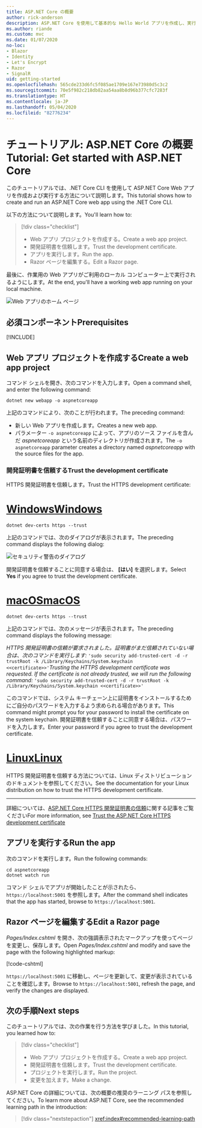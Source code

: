 ```yaml
---
title: ASP.NET Core の概要
author: rick-anderson
description: ASP.NET Core を使用して基本的な Hello World アプリを作成し、実行する簡単なチュートリアルです。
ms.author: riande
ms.custom: mvc
ms.date: 01/07/2020
no-loc:
- Blazor
- Identity
- Let's Encrypt
- Razor
- SignalR
uid: getting-started
ms.openlocfilehash: 565cde233d6fc5f085ae1709e167e73980d5c3c2
ms.sourcegitcommit: 70e5f982c218db82aa54aa8b8d96b377cfc7283f
ms.translationtype: HT
ms.contentlocale: ja-JP
ms.lasthandoff: 05/04/2020
ms.locfileid: "82776234"
---
```

# <a name="tutorial-get-started-with-aspnet-core"></a><span data-ttu-id="1b296-103">チュートリアル: ASP.NET Core の概要</span><span class="sxs-lookup"><span data-stu-id="1b296-103">Tutorial: Get started with ASP.NET Core</span></span>

<span data-ttu-id="1b296-104">このチュートリアルでは、.NET Core CLI を使用して ASP.NET Core Web アプリを作成および実行する方法について説明します。</span><span class="sxs-lookup"><span data-stu-id="1b296-104">This tutorial shows how to create and run an ASP.NET Core web app using the .NET Core CLI.</span></span>

<span data-ttu-id="1b296-105">以下の方法について説明します。</span><span class="sxs-lookup"><span data-stu-id="1b296-105">You'll learn how to:</span></span>

> [!div class="checklist"]
> * <span data-ttu-id="1b296-106">Web アプリ プロジェクトを作成する。</span><span class="sxs-lookup"><span data-stu-id="1b296-106">Create a web app project.</span></span>
> * <span data-ttu-id="1b296-107">開発証明書を信頼します。</span><span class="sxs-lookup"><span data-stu-id="1b296-107">Trust the development certificate.</span></span>
> * <span data-ttu-id="1b296-108">アプリを実行します。</span><span class="sxs-lookup"><span data-stu-id="1b296-108">Run the app.</span></span>
> * <span data-ttu-id="1b296-109">Razor ページを編集する。</span><span class="sxs-lookup"><span data-stu-id="1b296-109">Edit a Razor page.</span></span>

<span data-ttu-id="1b296-110">最後に、作業用の Web アプリがご利用のローカル コンピューター上で実行されるようにします。</span><span class="sxs-lookup"><span data-stu-id="1b296-110">At the end, you'll have a working web app running on your local machine.</span></span>

![Web アプリのホーム ページ](_static/home-page.png)

## <a name="prerequisites"></a><span data-ttu-id="1b296-112">必須コンポーネント</span><span class="sxs-lookup"><span data-stu-id="1b296-112">Prerequisites</span></span>

[!INCLUDE[](~/includes/3.1-SDK.md)]

## <a name="create-a-web-app-project"></a><span data-ttu-id="1b296-113">Web アプリ プロジェクトを作成する</span><span class="sxs-lookup"><span data-stu-id="1b296-113">Create a web app project</span></span>

<span data-ttu-id="1b296-114">コマンド シェルを開き、次のコマンドを入力します。</span><span class="sxs-lookup"><span data-stu-id="1b296-114">Open a command shell, and enter the following command:</span></span>

```dotnetcli
dotnet new webapp -o aspnetcoreapp
```

<span data-ttu-id="1b296-115">上記のコマンドにより、次のことが行われます。</span><span class="sxs-lookup"><span data-stu-id="1b296-115">The preceding command:</span></span>

* <span data-ttu-id="1b296-116">新しい Web アプリを作成します。</span><span class="sxs-lookup"><span data-stu-id="1b296-116">Creates a new web app.</span></span>  
* <span data-ttu-id="1b296-117">パラメーター `-o aspnetcoreapp` によって、アプリのソース ファイルを含んだ *aspnetcoreapp* という名前のディレクトリが作成されます。</span><span class="sxs-lookup"><span data-stu-id="1b296-117">The `-o aspnetcoreapp` parameter creates a directory named *aspnetcoreapp* with the source files for the app.</span></span>

### <a name="trust-the-development-certificate"></a><span data-ttu-id="1b296-118">開発証明書を信頼する</span><span class="sxs-lookup"><span data-stu-id="1b296-118">Trust the development certificate</span></span>

<span data-ttu-id="1b296-119">HTTPS 開発証明書を信頼します。</span><span class="sxs-lookup"><span data-stu-id="1b296-119">Trust the HTTPS development certificate:</span></span>

# <a name="windows"></a>[<span data-ttu-id="1b296-120">Windows</span><span class="sxs-lookup"><span data-stu-id="1b296-120">Windows</span></span>](#tab/windows)

```dotnetcli
dotnet dev-certs https --trust
```

<span data-ttu-id="1b296-121">上記のコマンドでは、次のダイアログが表示されます。</span><span class="sxs-lookup"><span data-stu-id="1b296-121">The preceding command displays the following dialog:</span></span>

![セキュリティ警告のダイアログ](~/getting-started/_static/cert.png)

<span data-ttu-id="1b296-123">開発証明書を信頼することに同意する場合は、 **[はい]** を選択します。</span><span class="sxs-lookup"><span data-stu-id="1b296-123">Select **Yes** if you agree to trust the development certificate.</span></span>

# <a name="macos"></a>[<span data-ttu-id="1b296-124">macOS</span><span class="sxs-lookup"><span data-stu-id="1b296-124">macOS</span></span>](#tab/macos)

```dotnetcli
dotnet dev-certs https --trust
```

<span data-ttu-id="1b296-125">上記のコマンドでは、次のメッセージが表示されます。</span><span class="sxs-lookup"><span data-stu-id="1b296-125">The preceding command displays the following message:</span></span>

<span data-ttu-id="1b296-126">*HTTPS 開発証明書の信頼が要求されました。証明書がまだ信頼されていない場合は、次のコマンドを実行します:*  `'sudo security add-trusted-cert -d -r trustRoot -k /Library/Keychains/System.keychain <<certificate>>'`</span><span class="sxs-lookup"><span data-stu-id="1b296-126">*Trusting the HTTPS development certificate was requested. If the certificate is not already trusted, we will run the following command:* `'sudo security add-trusted-cert -d -r trustRoot -k /Library/Keychains/System.keychain <<certificate>>'`</span></span>

<span data-ttu-id="1b296-127">このコマンドでは、システム キーチェーン上に証明書をインストールするためにご自分のパスワードを入力するよう求められる場合があります。</span><span class="sxs-lookup"><span data-stu-id="1b296-127">This command might prompt you for your password to install the certificate on the system keychain.</span></span> <span data-ttu-id="1b296-128">開発証明書を信頼することに同意する場合は、パスワードを入力します。</span><span class="sxs-lookup"><span data-stu-id="1b296-128">Enter your password if you agree to trust the development certificate.</span></span>

# <a name="linux"></a>[<span data-ttu-id="1b296-129">Linux</span><span class="sxs-lookup"><span data-stu-id="1b296-129">Linux</span></span>](#tab/linux)

<span data-ttu-id="1b296-130">HTTPS 開発証明書を信頼する方法については、Linux ディストリビューションのドキュメントを参照してください。</span><span class="sxs-lookup"><span data-stu-id="1b296-130">See the documentation for your Linux distribution on how to trust the HTTPS development certificate.</span></span>

---

<span data-ttu-id="1b296-131">詳細については、[ASP.NET Core HTTPS 開発証明書の信頼](xref:security/enforcing-ssl#trust-the-aspnet-core-https-development-certificate-on-windows-and-macos)に関する記事をご覧ください</span><span class="sxs-lookup"><span data-stu-id="1b296-131">For more information, see [Trust the ASP.NET Core HTTPS development certificate](xref:security/enforcing-ssl#trust-the-aspnet-core-https-development-certificate-on-windows-and-macos)</span></span>

## <a name="run-the-app"></a><span data-ttu-id="1b296-132">アプリを実行する</span><span class="sxs-lookup"><span data-stu-id="1b296-132">Run the app</span></span>

<span data-ttu-id="1b296-133">次のコマンドを実行します。</span><span class="sxs-lookup"><span data-stu-id="1b296-133">Run the following commands:</span></span>

```dotnetcli
cd aspnetcoreapp
dotnet watch run
```

<span data-ttu-id="1b296-134">コマンド シェルでアプリが開始したことが示されたら、`https://localhost:5001` を参照します。</span><span class="sxs-lookup"><span data-stu-id="1b296-134">After the command shell indicates that the app has started, browse to `https://localhost:5001`.</span></span>

## <a name="edit-a-razor-page"></a><span data-ttu-id="1b296-135">Razor ページを編集する</span><span class="sxs-lookup"><span data-stu-id="1b296-135">Edit a Razor page</span></span>

<span data-ttu-id="1b296-136">*Pages/Index.cshtml* を開き、次の強調表示されたマークアップを使ってページを変更し、保存します。</span><span class="sxs-lookup"><span data-stu-id="1b296-136">Open *Pages/Index.cshtml* and modify and save the page with the following highlighted markup:</span></span>

[!code-cshtml[](sample/index.cshtml?highlight=9)]

<span data-ttu-id="1b296-137">`https://localhost:5001` に移動し、ページを更新して、変更が表示されていることを確認します。</span><span class="sxs-lookup"><span data-stu-id="1b296-137">Browse to `https://localhost:5001`, refresh the page, and verify the changes are displayed.</span></span>

## <a name="next-steps"></a><span data-ttu-id="1b296-138">次の手順</span><span class="sxs-lookup"><span data-stu-id="1b296-138">Next steps</span></span>

<span data-ttu-id="1b296-139">このチュートリアルでは、次の作業を行う方法を学びました。</span><span class="sxs-lookup"><span data-stu-id="1b296-139">In this tutorial, you learned how to:</span></span>

> [!div class="checklist"]
> * <span data-ttu-id="1b296-140">Web アプリ プロジェクトを作成する。</span><span class="sxs-lookup"><span data-stu-id="1b296-140">Create a web app project.</span></span>
> * <span data-ttu-id="1b296-141">開発証明書を信頼します。</span><span class="sxs-lookup"><span data-stu-id="1b296-141">Trust the development certificate.</span></span>
> * <span data-ttu-id="1b296-142">プロジェクトを実行します。</span><span class="sxs-lookup"><span data-stu-id="1b296-142">Run the project.</span></span>
> * <span data-ttu-id="1b296-143">変更を加えます。</span><span class="sxs-lookup"><span data-stu-id="1b296-143">Make a change.</span></span>

<span data-ttu-id="1b296-144">ASP.NET Core の詳細については、次の概要の推奨のラーニング パスを参照してください。</span><span class="sxs-lookup"><span data-stu-id="1b296-144">To learn more about ASP.NET Core, see the recommended learning path in the introduction:</span></span>

> [!div class="nextstepaction"]
> <xref:index#recommended-learning-path>
